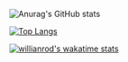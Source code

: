 ![Anurag's GitHub stats](https://github-readme-stats.vercel.app/api?username=joetifa2003&count_private=true&show_icons=true)

[![Top Langs](https://github-readme-stats.vercel.app/api/top-langs/?username=joetifa2003&layout=compact)](https://github.com/anuraghazra/github-readme-stats)

[![willianrod's wakatime stats](https://github-readme-stats.vercel.app/api/wakatime?username=joetifa2003)](https://github.com/anuraghazra/github-readme-stats)

